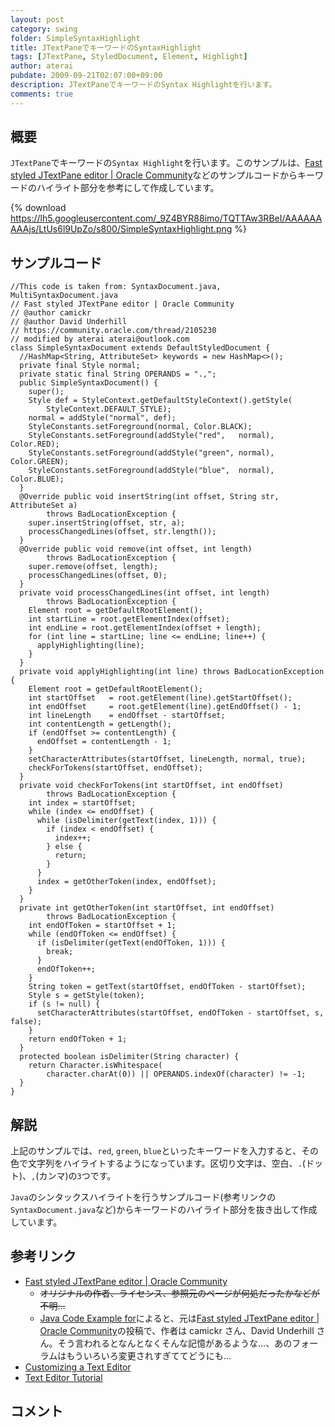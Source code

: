 ```yaml
---
layout: post
category: swing
folder: SimpleSyntaxHighlight
title: JTextPaneでキーワードのSyntaxHighlight
tags: [JTextPane, StyledDocument, Element, Highlight]
author: aterai
pubdate: 2009-09-21T02:07:00+09:00
description: JTextPaneでキーワードのSyntax Highlightを行います。
comments: true
---
```

## 概要
`JTextPane`でキーワードの`Syntax Highlight`を行います。このサンプルは、[Fast styled JTextPane editor | Oracle Community](https://community.oracle.com/thread/2105230)などのサンプルコードからキーワードのハイライト部分を参考にして作成しています。

{% download https://lh5.googleusercontent.com/_9Z4BYR88imo/TQTTAw3RBeI/AAAAAAAAAjs/LtUs6l9UpZo/s800/SimpleSyntaxHighlight.png %}

## サンプルコード
<pre class="prettyprint"><code>//This code is taken from: SyntaxDocument.java, MultiSyntaxDocument.java
// Fast styled JTextPane editor | Oracle Community
// @author camickr
// @author David Underhill
// https://community.oracle.com/thread/2105230
// modified by aterai aterai@outlook.com
class SimpleSyntaxDocument extends DefaultStyledDocument {
  //HashMap&lt;String, AttributeSet&gt; keywords = new HashMap&lt;&gt;();
  private final Style normal;
  private static final String OPERANDS = ".,";
  public SimpleSyntaxDocument() {
    super();
    Style def = StyleContext.getDefaultStyleContext().getStyle(
        StyleContext.DEFAULT_STYLE);
    normal = addStyle("normal", def);
    StyleConstants.setForeground(normal, Color.BLACK);
    StyleConstants.setForeground(addStyle("red",   normal), Color.RED);
    StyleConstants.setForeground(addStyle("green", normal), Color.GREEN);
    StyleConstants.setForeground(addStyle("blue",  normal), Color.BLUE);
  }
  @Override public void insertString(int offset, String str, AttributeSet a)
        throws BadLocationException {
    super.insertString(offset, str, a);
    processChangedLines(offset, str.length());
  }
  @Override public void remove(int offset, int length)
        throws BadLocationException {
    super.remove(offset, length);
    processChangedLines(offset, 0);
  }
  private void processChangedLines(int offset, int length)
        throws BadLocationException {
    Element root = getDefaultRootElement();
    int startLine = root.getElementIndex(offset);
    int endLine = root.getElementIndex(offset + length);
    for (int line = startLine; line &lt;= endLine; line++) {
      applyHighlighting(line);
    }
  }
  private void applyHighlighting(int line) throws BadLocationException {
    Element root = getDefaultRootElement();
    int startOffset   = root.getElement(line).getStartOffset();
    int endOffset     = root.getElement(line).getEndOffset() - 1;
    int lineLength    = endOffset - startOffset;
    int contentLength = getLength();
    if (endOffset &gt;= contentLength) {
      endOffset = contentLength - 1;
    }
    setCharacterAttributes(startOffset, lineLength, normal, true);
    checkForTokens(startOffset, endOffset);
  }
  private void checkForTokens(int startOffset, int endOffset)
        throws BadLocationException {
    int index = startOffset;
    while (index &lt;= endOffset) {
      while (isDelimiter(getText(index, 1))) {
        if (index &lt; endOffset) {
          index++;
        } else {
          return;
        }
      }
      index = getOtherToken(index, endOffset);
    }
  }
  private int getOtherToken(int startOffset, int endOffset)
        throws BadLocationException {
    int endOfToken = startOffset + 1;
    while (endOfToken &lt;= endOffset) {
      if (isDelimiter(getText(endOfToken, 1))) {
        break;
      }
      endOfToken++;
    }
    String token = getText(startOffset, endOfToken - startOffset);
    Style s = getStyle(token);
    if (s != null) {
      setCharacterAttributes(startOffset, endOfToken - startOffset, s, false);
    }
    return endOfToken + 1;
  }
  protected boolean isDelimiter(String character) {
    return Character.isWhitespace(
        character.charAt(0)) || OPERANDS.indexOf(character) != -1;
  }
}
</code></pre>

## 解説
上記のサンプルでは、`red`, `green`, `blue`といったキーワードを入力すると、その色で文字列をハイライトするようになっています。区切り文字は、空白、`.`(ドット)、`,`(カンマ)の`3`つです。

`Java`のシンタックスハイライトを行うサンプルコード(参考リンクの`SyntaxDocument.java`など)からキーワードのハイライト部分を抜き出して作成しています。

## 参考リンク
- [Fast styled JTextPane editor | Oracle Community](https://community.oracle.com/thread/2105230)
    - ~~オリジナルの作者、ライセンス、参照元のページが何処だったかなどが不明…~~
    - [Java Code Example for](http://www.programcreek.com/java-api-examples/index.php?example_code_path=weka-weka.gui.scripting-SyntaxDocument.java)によると、元は[Fast styled JTextPane editor | Oracle Community](https://community.oracle.com/thread/2105230)の投稿で、作者は camickr さん、David Underhill さん。そう言われるとなんとなくそんな記憶があるような…、あのフォーラムはもういろいろ変更されすぎててどうにも…
- [Customizing a Text Editor](http://web.archive.org/web/20120802021725/http://java.sun.com/products/jfc/tsc/articles/text/editor_kit/index.html)
- [Text Editor Tutorial](http://ostermiller.org/syntax/editor.html)

<!-- dummy comment line for breaking list -->

## コメント
